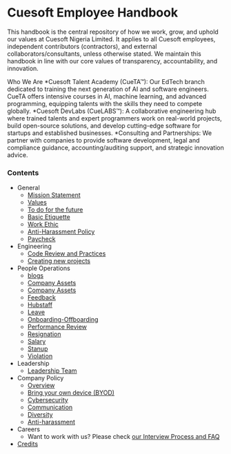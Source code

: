 # Cuesoft Employee Handbook

This handbook is the central repository of how we work, grow, and uphold our values at Cuesoft Nigeria Limited. It applies to all Cuesoft employees, independent contributors (contractors), and external collaborators/consultants, unless otherwise stated.
We maintain this handbook in line with our core values of transparency, accountability, and innovation.

Who We Are
*Cuesoft Talent Academy (CueTA™): Our EdTech branch dedicated to training the next generation of AI and software engineers. CueTA offers intensive courses in AI, machine learning, and advanced programming, equipping talents with the skills they need to compete globally.
*Cuesoft DevLabs (CueLABS™): A collaborative engineering hub where trained talents and expert programmers work on real-world projects, build open-source solutions, and develop cutting-edge software for startups and established businesses.
*Consulting and Partnerships: We partner with companies to provide software development, legal and compliance guidance, accounting/auditing support, and strategic innovation advice.

### Contents

* General
  * [Mission Statement](/general/vision-mission/README.md)
  * [Values](/general/values/README.md)
  * [To do for the future](/general/to-do/README.md)
  * [Basic Etiquette](/general/basic-etiquette/README.md)
  * [Work Ethic](/general/work-ethic/README.md)
  * [Anti-Harassment Policy](/general/anti-harassment/README.md)
  * [Paycheck](/general/paycheck/README.md)
* Engineering
  * [Code Review and Practices](/engineering/code-review/README.md)
  * [Creating new projects](/engineering/new-project/README.md)
* People Operations
  * [blogs](/people-operations/blogs/README.md)
  * [Company Assets](/people-operations/company-assets/README.md)
  * [Company Assets](/people-operations/company-assets/README.md)
  * [Feedback](/people-operations/feedback/README.md)
  * [Hubstaff](/people-operations/hubstaff/README.md)
  * [Leave](/people-operations/leave/README.md)
  * [Onboarding-Offboarding](/people-operations/onboarding-offboarding/README.md)
  * [Performance Review](/people-operations/performance-review/README.md)
  * [Resignation](/people-operations/resignation/README.md)
  * [Salary](/people-operations/salary/README.md)
  * [Stanup](/people-operations/standups/README.md)
  * [Violation](/people-operations/violation/README.md)
* Leadership
  * [Leadership Team](/leadership/README.md)
* Company Policy
  * [Overview](/policies/README.md)
  * [Bring your own device (BYOD)](/policies/byod/README.md)
  * [Cybersecurity](/policies/cyber/README.md)
  * [Communication](/policies/communication/README.md)
  * [Diversity](/policies/diversity/README.md)
  * [Anti-harassment](/general/anti-harassment/README.md)
* Careers
  * Want to work with us? Please check [our Interview Process and FAQ](https://cuesoft.io/career)
* [Credits](/credits/README.md)



